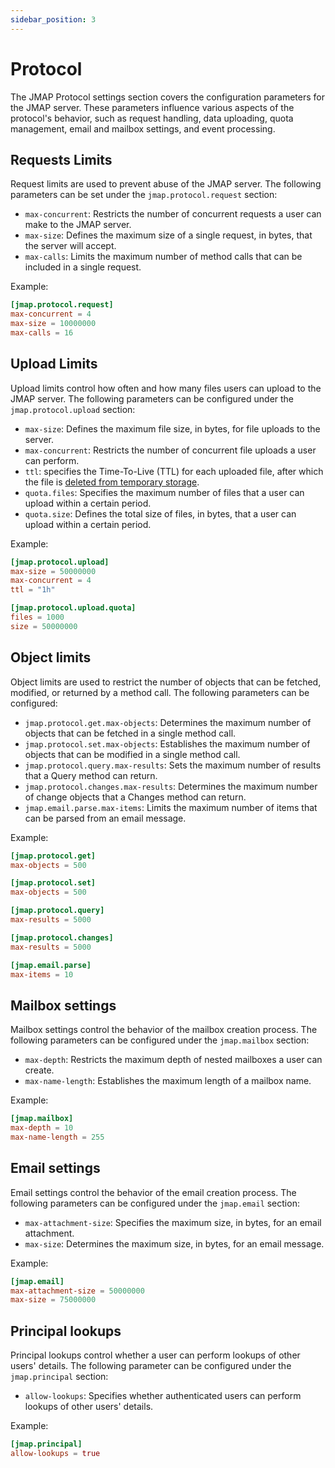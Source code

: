 ```yaml
---
sidebar_position: 3
---
```


# Protocol

The JMAP Protocol settings section covers the configuration parameters for the JMAP server. These parameters influence various aspects of the protocol's behavior, such as request handling, data uploading, quota management, email and mailbox settings, and event processing. 

## Requests Limits

Request limits are used to prevent abuse of the JMAP server. The following parameters can be set under the `jmap.protocol.request` section:

- `max-concurrent`: Restricts the number of concurrent requests a user can make to the JMAP server.
- `max-size`: Defines the maximum size of a single request, in bytes, that the server will accept.
- `max-calls`: Limits the maximum number of method calls that can be included in a single request.

Example:
    
```toml
[jmap.protocol.request]
max-concurrent = 4
max-size = 10000000
max-calls = 16
```

## Upload Limits

Upload limits control how often and how many files users can upload to the JMAP server. The following parameters can be configured under the `jmap.protocol.upload` section:

- `max-size`: Defines the maximum file size, in bytes, for file uploads to the server.
- `max-concurrent`: Restricts the number of concurrent file uploads a user can perform.
- `ttl`: specifies the Time-To-Live (TTL) for each uploaded file, after which the file is [deleted from temporary storage](/docs/storage/blob#maintenance).
- `quota.files`: Specifies the maximum number of files that a user can upload within a certain period.
- `quota.size`: Defines the total size of files, in bytes, that a user can upload within a certain period.

Example:
    
```toml
[jmap.protocol.upload]
max-size = 50000000
max-concurrent = 4
ttl = "1h"

[jmap.protocol.upload.quota]
files = 1000
size = 50000000
```

## Object limits

Object limits are used to restrict the number of objects that can be fetched, modified, or returned by a method call. The following parameters can be configured:

- `jmap.protocol.get.max-objects`: Determines the maximum number of objects that can be fetched in a single method call.
- `jmap.protocol.set.max-objects`: Establishes the maximum number of objects that can be modified in a single method call.
- `jmap.protocol.query.max-results`: Sets the maximum number of results that a Query method can return.
- `jmap.protocol.changes.max-results`: Determines the maximum number of change objects that a Changes method can return.
- `jmap.email.parse.max-items`: Limits the maximum number of items that can be parsed from an email message.

Example:
    
```toml
[jmap.protocol.get]
max-objects = 500

[jmap.protocol.set]
max-objects = 500

[jmap.protocol.query]
max-results = 5000

[jmap.protocol.changes]
max-results = 5000

[jmap.email.parse]
max-items = 10
```

## Mailbox settings

Mailbox settings control the behavior of the mailbox creation process. The following parameters can be configured under the `jmap.mailbox` section:

- `max-depth`: Restricts the maximum depth of nested mailboxes a user can create.
- `max-name-length`: Establishes the maximum length of a mailbox name.

Example:
    
```toml
[jmap.mailbox]
max-depth = 10
max-name-length = 255
```

## Email settings

Email settings control the behavior of the email creation process. The following parameters can be configured under the `jmap.email` section:

- `max-attachment-size`: Specifies the maximum size, in bytes, for an email attachment.
- `max-size`: Determines the maximum size, in bytes, for an email message.

Example:
    
```toml
[jmap.email]
max-attachment-size = 50000000
max-size = 75000000
```

## Principal lookups

Principal lookups control whether a user can perform lookups of other users' details. The following parameter can be configured under the `jmap.principal` section:

- `allow-lookups`: Specifies whether authenticated users can perform lookups of other users' details.

Example:
    
```toml
[jmap.principal]
allow-lookups = true
```
